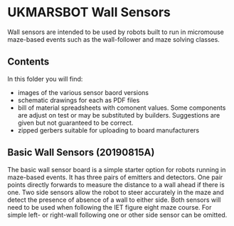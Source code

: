 # UKMARSBOT Wall Sensors

Wall sensors are intended to be used by robots built to run in micromouse maze-based events such as the wall-follower and maze solving classes.



## Contents

In this folder you will find:

 - images of the various sensor baord versions
 - schematic drawings for each as PDF files
 - bill of material spreadsheets with comonent values. Some components are adjust on test or may be substituted by builders. Suggestions are given but not guaranteed to be correct.
 - zipped gerbers suitable for uploading to board manufacturers

## Basic Wall Sensors (20190815A)

The basic wall sensor board is a simple starter option for robots running in maze-based events. It has three pairs of emitters and detectors. One pair points directly forwards to measure the distance to a wall ahead if there is one. Two side sensors allow the robot to steer accurately in the maze and detect the presence of absence of a wall to either side. Both sensors will need to be used when following the IET figure eight maze course. For simple left- or right-wall following one or other side sensor can be omitted.


